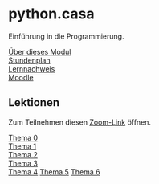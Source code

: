 # python.casa

Einführung in die Programmierung.

[Über dieses Modul](about.md)  
[Stundenplan](schedule.md)  
[Lernnachweis](exam.md)  
[Moodle](https://moodle.medizintechnik-hf.ch/course/view.php?id=183)  

## Lektionen

Zum Teilnehmen diesen [Zoom-Link](https://us02web.zoom.us/j/88161947853) öffnen.

[Thema 0](topic-0/readme.md)  
[Thema 1](topic-1/readme.md)  
[Thema 2](topic-2/readme.md)  
[Thema 3](topic-3/readme.md)  
[Thema 4](topic-4/readme.md)
[Thema 5](topic-5/readme.md)
[Thema 6](topic-6/readme.md)